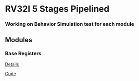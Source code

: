 # RV32I 5 Stages Pipelined
### Working on Behavior Simulation test for each module

## Modules
### Base Registers

[Details](./docs/modules/regs.md)

[Code](./hw/rtl/regs.sv)
